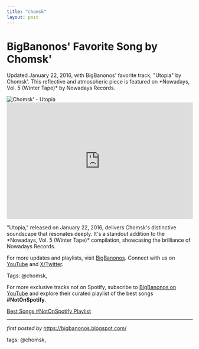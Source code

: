 ```yaml
---
title: "chomsk"
layout: post
---
```

<!-- Post Title -->
<h1 >BigBanonos' Favorite Song by Chomsk'</h1> <!-- Introductory Text -->
<p >Updated January 22, 2016, with BigBanonos' favorite track, "Utopia" by Chomsk'. This reflective and atmospheric piece is featured on *Nowadays, Vol. 5 (Winter Tape)* by Nowadays Records.</p> <!-- Featured Image -->
<div > <img src="https://images.cezamemusic.com/public-images/800x800/images/covers/MAG6001.jpg" alt="Chomsk' - Utopia" />
</div> <!-- YouTube Video Embed -->
<div > <iframe width="100%" height="315" src="https://www.youtube.com/embed/wPcpW-NtpHI" title="Chomsky - Utopia (Nowadays #5)" frameborder="0" allow="accelerometer; autoplay; clipboard-write; encrypted-media; gyroscope; picture-in-picture; web-share" referrerpolicy="strict-origin-when-cross-origin" allowfullscreen></iframe>
</div> <!-- Song Information -->
<div > <p>"Utopia," released on January 22, 2016, delivers Chomsk's distinctive soundscape that resonates deeply. It's a standout addition to the *Nowadays, Vol. 5 (Winter Tape)* compilation, showcasing the brilliance of Nowadays Records.</p>
</div> <!-- Footer Links -->
<div > <p>For more updates and playlists, visit <a href="https://bigbanonos.blogspot.com/" target="_blank">BigBanonos</a>. Connect with us on <a href="https://www.youtube.com/@BigBanonos" target="_blank">YouTube</a> and <a href="https://x.com/bigbanonos" target="_blank">X/Twitter</a>.</p>
</div> <!-- Tags -->
<p >Tags: @chomsk,</p>


<!--Subscribe and Playlist Links-->
<div>
    <p>For more exclusive tracks not on Spotify, subscribe to <a href="https://www.youtube.com/@BigBanonos" target="_blank">BigBanonos on YouTube</a> and explore their curated playlist of the best songs <strong>#NotOnSpotify</strong>.</p>
    <p><a href="https://www.youtube.com/playlist?list=PLtuNtuTatqI0kFahUCbtbfenC_ET5O_tr" target="_blank">Best Songs #NotOnSpotify Playlist<br /></a></p></div>

<hr />

<p><em>first posted by</em> <a href="https://bigbanonos.blogspot.com/" rel="noopener" target="_new">https://bigbanonos.blogspot.com/</a></p>

<p>tags: @chomsk,</p>
